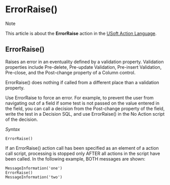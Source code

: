 # ErrorRaise()



> [!NOTE]
> This article is about the **ErrorRaise** action in the [USoft Action Language](/docs/Task%20flow/Action%20Language%20reference/USoft%20Action%20Language.md).

## **ErrorRaise()**

Raises an error in an eventuality defined by a validation property. Validation properties include Pre-delete, Pre-update Validation, Pre-insert Validation, Pre-close, and the Post-change property of a Column control.

ErrorRaise() does nothing if called from a different place than a validation property.

Use ErrorRaise to force an error. For example, to prevent the user from navigating out of a field if some test is not passed on the value entered in the field, you can call a decision from the Post-change property of the field, write the test in a Decision SQL, and use ErrorRaise() in the No Action script of the decision.

*Syntax*

```
ErrorRaise()
```

If an ErrorRaise() action call has been specified as an element of a action call script, processing is stopped only AFTER all actions in the script have been called. In the following example, BOTH messages are shown:

```
MessageInformation('one')
ErrorRaise()
MessageInformation('two')
```

 